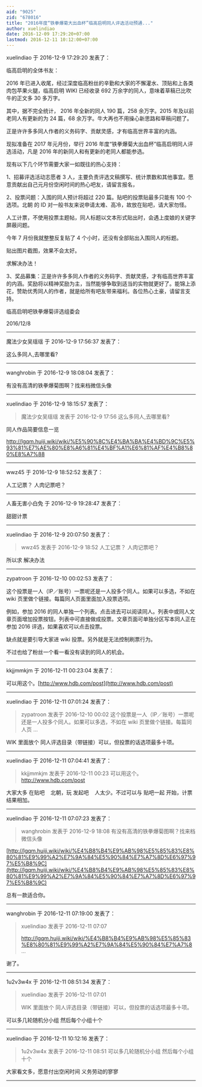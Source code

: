 ```yaml
---
aid: "9025"
zid: "678016"
title: "2016年度“铁拳爆菊大出血杯”临高启明同人评选活动预通..."
author: xuelindiao
date: 2016-12-09 17:29:20+07:00
lastmod: 2016-12-11 10:12:00+07:00
---
```


xuelindiao 于 2016-12-9 17:29:20 发表了：

临高启明的全体书友：

2016 年已进入收尾，经过深度临高粉丝的辛勤和大家的不懈灌水、顶贴和上各类肉包苹果火腿，临高启明 WIKI 已经收录 692 万余字的同人，意味着草稿已比吹牛的正文多 30 多万字。

其中，据不完全统计， 2016 年全新的同人 190 篇，258 余万字。2015 年及以前老同人有更新的为 24 篇，68 余万字。牛大再也不用操心新思路和草稿问题了。

正是许许多多同人作者的义务码字、贡献灵感，才有临高世界丰富的内涵。

现拟准备在 2017 年元月份，举行 2016 年度“铁拳爆菊大出血杯”临高启明同人评选活动，凡是 2016 年的新同人和有更新的老同人都能参选。

现有以下几个环节需要大家一如既往的热心支持：

1、招募评选活动志愿者 3 人，主要负责评选文稿撰写、统计票数和其他事宜。愿意贡献出自己元月份空闲时间的热心吧友，请留言报名，

2、投票问题：入围的同人预计将超过 220 篇。贴吧的投票贴最多只能有 100 个选项。北朝 的 ID 对一般书友来说申请太难、高冷，故放在贴吧，请大家勿怪。

人工计票，不使用投票主题帖，同人标题以文本形式贴出时，会遇上度娘的关键字屏蔽问题。

今年 7 月份我就整整反复贴了 4 个小时，还没有全部贴出入围同人的标题。

贴出图片截图，效果不会太好。

求解决办法！

3、奖品募集：正是许许多多同人作者的义务码字、贡献灵感，才有临高世界丰富的内涵。奖励将以精神奖励为主，当然能够争取到适当的实物就更好了。能锦上添花，赞助优秀同人的作者，就是给所有吧友带来福利。各位热心土豪，请留言支持。

临高启明吧铁拳爆菊评选组委会

2016/12/8

---

魔法少女吴瑶瑶 于 2016-12-9 17:56:37 发表了：

这么多同人,去哪里看?

---

wanghrobin 于 2016-12-9 18:08:04 发表了：

有没有高清的铁拳爆菊图啊？找来档微信头像

---

xuelindiao 于 2016-12-9 18:15:57 发表了：

> 魔法少女吴瑶瑶 发表于 2016-12-9 17:56 这么多同人,去哪里看?

同人作品简要信息一览

http://lgqm.huiji.wiki/wiki/%E5%90%8C%E4%BA%BA%E4%BD%9C%E5%93%81%E7%AE%80%E8%A6%81%E4%BF%A1%E6%81%AF%E4%B8%80%E8%A7%88

---

wwz45 于 2016-12-9 18:52:52 发表了：

人工记票？ 人肉记票吧？

---

人畜无害小白免 于 2016-12-9 19:28:47 发表了：

甜甜计票

---

xuelindiao 于 2016-12-9 20:07:50 发表了：

> wwz45 发表于 2016-12-9 18:52 人工记票？ 人肉记票吧？

所以求 解决办法

---

zypatroon 于 2016-12-10 00:02:53 发表了：

这个投票是一人（IP／账号）一票呢还是一人投多个同人。如果可以多选，不如在 wiki 页里做个链接。每篇同人页面里面加入投票选项。

例如，参加 2016 的同人单独一个列表。点击进去可以阅读同人。列表中或同人文章页面增加投票按钮。列表中可直接做成投票。文章页面可单独分区写本同人正在参加 2016 评选，如果喜欢可以点击投票。

缺点就是要引导大家进 wiki 投票。另外就是无法控制刷票行为。

不过也给了粉丝一个看一看没有读到的同人的机会。

---

kkjjmmkjm 于 2016-12-11 00:23:04 发表了：

可以用这个。[http://www.hdb.com/post](http://www.hdb.com/post)

---

xuelindiao 于 2016-12-11 07:01:24 发表了：

> zypatroon 发表于 2016-12-10 00:02 这个投票是一人（IP／账号）一票呢还是一人投多个同人。如果可以多选，不如在 wiki 页里做个链接。每篇同人页 ...

WIK 里面放个 同人评选目录（带链接）可以，但投票的话选项最多十项。

---

xuelindiao 于 2016-12-11 07:04:41 发表了：

> kkjjmmkjm 发表于 2016-12-11 00:23 可以用这个。http://www.hdb.com/post

大家大多 在贴吧    北朝，玩 发起吧    人太少。不过可以与 贴吧一起 开始，计票结果相加。

---

xuelindiao 于 2016-12-11 07:07:23 发表了：

> wanghrobin 发表于 2016-12-9 18:08 有没有高清的铁拳爆菊图啊？找来档微信头像

[http://lgqm.huiji.wiki/wiki/%E4%B8%B4%E9%AB%98%E5%85%83%E8%80%81%E9%99%A2%E7%9A%84%E5%90%84%E7%A7%8D%E6%97%97%E5%B8%9C](http://lgqm.huiji.wiki/wiki/%E4%B8%B4%E9%AB%98%E5%85%83%E8%80%81%E9%99%A2%E7%9A%84%E5%90%84%E7%A7%8D%E6%97%97%E5%B8%9C)

总有一款适合你。

---

wanghrobin 于 2016-12-11 07:19:00 发表了：

> xuelindiao 发表于 2016-12-11 07:07
>
> http://lgqm.huiji.wiki/wiki/%E4%B8%B4%E9%AB%98%E5%85%83%E8%80%81%E9%99%A2%E7%9A%84%E5%90%84%E7%A7%8 ...

谢了。

---

1u2v3w4x 于 2016-12-11 08:51:34 发表了：

> xuelindiao 发表于 2016-12-11 07:01
>
> WIK 里面放个 同人评选目录（带链接）可以，但投票的话选项最多十项。

可以多几轮随机分小组 然后每个小组十个

---

xuelindiao 于 2016-12-11 10:12:16 发表了：

> 1u2v3w4x 发表于 2016-12-11 08:51 可以多几轮随机分小组 然后每个小组十个

大家看文多，愿意付出空闲时间 义务劳动的寥寥

---
